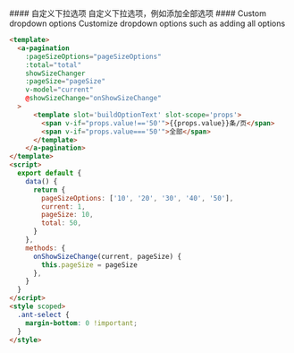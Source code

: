 
<cn>
#### 自定义下拉选项
自定义下拉选项，例如添加全部选项
</cn>

<us>
#### Custom dropdown options
Customize dropdown options such as adding all options
</us>

```html
<template>
  <a-pagination
    :pageSizeOptions="pageSizeOptions"
    :total="total"
    showSizeChanger
    :pageSize="pageSize"
    v-model="current"
    @showSizeChange="onShowSizeChange"
  >
      <template slot='buildOptionText' slot-scope='props'>
        <span v-if="props.value!=='50'">{{props.value}}条/页</span>
        <span v-if="props.value==='50'">全部</span>
      </template>
    </a-pagination>
</template>
<script>
  export default {
    data() {
      return {
        pageSizeOptions: ['10', '20', '30', '40', '50'],
        current: 1,
        pageSize: 10,
        total: 50,
      }
    },
    methods: {
      onShowSizeChange(current, pageSize) {
        this.pageSize = pageSize
      },
    }
  }
</script>
<style scoped>
  .ant-select {
    margin-bottom: 0 !important;
  }
</style>
```

